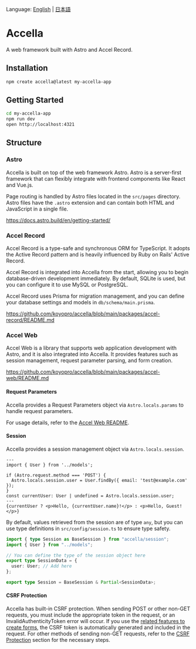 Language: [English](https://github.com/koyopro/accella/blob/main/packages/accella/README.md) | [日本語](https://github.com/koyopro/accella/blob/main/packages/accella/README-ja.md)

# Accella

A web framework built with Astro and Accel Record.

## Installation

```bash
npm create accella@latest my-accella-app
```

## Getting Started

```bash
cd my-accella-app
npm run dev
open http://localhost:4321
```

## Structure

### Astro

Accella is built on top of the web framework Astro. Astro is a server-first framework that can flexibly integrate with frontend components like React and Vue.js.

Page routing is handled by Astro files located in the `src/pages` directory. Astro files have the `.astro` extension and can contain both HTML and JavaScript in a single file.

https://docs.astro.build/en/getting-started/

### Accel Record

Accel Record is a type-safe and synchronous ORM for TypeScript. It adopts the Active Record pattern and is heavily influenced by Ruby on Rails' Active Record.

Accel Record is integrated into Accella from the start, allowing you to begin database-driven development immediately. By default, SQLite is used, but you can configure it to use MySQL or PostgreSQL.

Accel Record uses Prisma for migration management, and you can define your database settings and models in `db/schema/main.prisma`.

https://github.com/koyopro/accella/blob/main/packages/accel-record/README.md

### Accel Web

Accel Web is a library that supports web application development with Astro, and it is also integrated into Accella. It provides features such as session management, request parameter parsing, and form creation.

https://github.com/koyopro/accella/blob/main/packages/accel-web/README.md

#### Request Parameters

Accella provides a Request Parameters object via `Astro.locals.params` to handle request parameters.

For usage details, refer to the [Accel Web README](https://github.com/koyopro/accella/blob/main/packages/accel-web/README.md#form-and-request-parameters).

#### Session

Accella provides a session management object via `Astro.locals.session`.

```astro
---
import { User } from '../models';

if (Astro.request.method === 'POST') {
  Astro.locals.session.user = User.findBy({ email: 'test@example.com' });
}
const currentUser: User | undefined = Astro.locals.session.user;
---
{currentUser ? <p>Hello, {currentUser.name}!</p> : <p>Hello, Guest!</p>}
```

By default, values retrieved from the session are of type `any`, but you can use type definitions in `src/config/session.ts` to ensure type safety.

```typescript
import { type Session as BaseSession } from "accella/session";
import { User } from "../models";

// You can define the type of the session object here
export type SessionData = {
  user: User; // Add here
};

export type Session = BaseSession & Partial<SessionData>;
```

#### CSRF Protection

Accella has built-in CSRF protection. When sending POST or other non-GET requests, you must include the appropriate token in the request, or an InvalidAuthenticityToken error will occur. If you use the [related features to create forms](https://github.com/koyopro/accella/blob/main/packages/accel-web/README.md#form-and-request-parameters), the CSRF token is automatically generated and included in the request. For other methods of sending non-GET requests, refer to the [CSRF Protection](https://github.com/koyopro/accella/blob/main/packages/accel-web/README.md#csrf-protection) section for the necessary steps.
